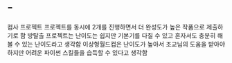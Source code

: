 # -
컴사 프로젝트
프로젝트를 동시에 2개를 진행하면서 더 완성도가 높은 작품으로 제출하기로 함
방탈출 프로젝트는 난이도는 쉽지만 기본기를 다질 수 있고 혼자서도 충분히 해볼 수 있는 난이도라고 생각함
이상형월드컵은 난이도가 높아서 조교님의 도움을 받아야 하지만 어려운 파이썬 스킬들을 습득할 수 있다고 생각함
